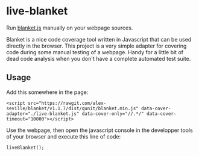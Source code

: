 # live-blanket
Run [blanket.js](https://github.com/alex-seville) manually on your webpage sources.

Blanket is a nice code coverage tool written in Javascript that can be used directly in the browser. This project is a very simple adapter for covering code during some manual testing of a webpage. Handy for a little bit of dead code analysis when you don't have a complete automated test suite.

## Usage

Add this somewhere in the page:

    <script src="https://rawgit.com/alex-seville/blanket/v1.1.7/dist/qunit/blanket.min.js" data-cover-adapter="./live-blanket.js" data-cover-only="//.*/" data-cover-timeout="10000"></script>

Use the webpage, then open the javascript console in the developper tools of your browser and execute this line of code:

    liveBlanket();

